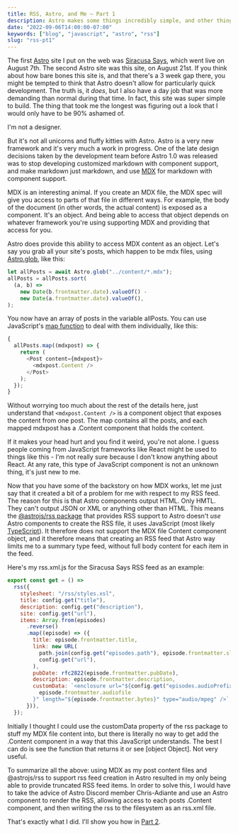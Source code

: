 ```yaml
---
title: RSS, Astro, and Me – Part 1
description: Astro makes some things incredibly simple, and other things not nearly so.
date: "2022-09-06T14:00:00-07:00"
keywords: ["blog", "javascript", "astro", "rss"]
slug: "rss-pt1"
---
```


The first [Astro](https://astro.build) site I put on the web was [Siracusa Says](https://siracusasays.com), which went live on August 7th. The second Astro site was this site, on August 21st. If you think about how bare bones this site is, and that there's a 3 week gap there, you might be tempted to think that Astro doesn't allow for particularly quick development. The truth is, it _does_, but I also have a day job that was more demanding than normal during that time. In fact, this site was super simple to build. The thing that took me the longest was figuring out a look that I would only have to be 90% ashamed of.

I'm not a designer.

But it's not all unicorns and fluffy kitties with Astro. Astro is a very new framework and it's very much a work in progress. One of the late design decisions taken by the development team before Astro 1.0 was released was to stop developing customized markdown with component support, and make markdown just markdown, and use [MDX](https://mdxjs.com) for markdown with component support.

MDX is an interesting animal. If you create an MDX file, the MDX spec will give you access to parts of that file in different ways. For example, the body of the document (in other words, the actual content) is exposed as a component. It's an object. And being able to access that object depends on whatever framework you're using supporting MDX and providing that access for you.

Astro does provide this ability to access MDX content as an object. Let's say you grab all your site's posts, which happen to be mdx files, using [Astro.glob](https://docs.astro.build/en/reference/api-reference/#astroglob), like this:

```javascript
let allPosts = await Astro.glob("../content/*.mdx");
allPosts = allPosts.sort(
  (a, b) =>
    new Date(b.frontmatter.date).valueOf() -
    new Date(a.frontmatter.date).valueOf(),
);
```

You now have an array of posts in the variable allPosts. You can use JavaScript's [map function](https://developer.mozilla.org/en-US/docs/Web/JavaScript/Reference/Global_Objects/Map) to deal with them individually, like this:

```javascript
{
  allPosts.map((mdxpost) => {
    return (
      <Post content={mdxpost}>
        <mdxpost.Content />
      </Post>
    );
  });
}
```

Without worrying too much about the rest of the details here, just understand that `<mdxpost.Content />` is a component object that exposes the content from one post. The map contains all the posts, and each mapped mdxpost has a .Content component that holds the content.

If it makes your head hurt and you find it weird, you're not alone. I guess people coming from JavaScript frameworks like React might be used to things like this - I'm not really sure because I don't know anything about React. At any rate, this type of JavaScript component is not an unknown thing, it's just new to me.

Now that you have some of the backstory on how MDX works, let me just say that it created a bit of a problem for me with respect to my RSS feed. The reason for this is that Astro components output HTML. Only HMTL. They can't output JSON or XML or anything other than HTML. This means the [@astrojs/rss package](https://www.npmjs.com/package/@astrojs/rss) that provides RSS support to Astro doesn't _use_ Astro components to create the RSS file, it uses JavaScript (most likely [TypeScript](https://www.typescriptlang.org)). It therefore does not support the MDX file Content component object, and it therefore means that creating an RSS feed that Astro way limits me to a summary type feed, without full body content for each item in the feed.

Here's my rss.xml.js for the Siracusa Says RSS feed as an example:

```javascript title="rss.xml.js"
export const get = () =>
  rss({
    stylesheet: "/rss/styles.xsl",
    title: config.get("title"),
    description: config.get("description"),
    site: config.get("url"),
    items: Array.from(episodes)
      .reverse()
      .map((episode) => ({
        title: episode.frontmatter.title,
        link: new URL(
          path.join(config.get("episodes.path"), episode.frontmatter.slug),
          config.get("url"),
        ),
        pubDate: rfc2822(episode.frontmatter.pubDate),
        description: episode.frontmatter.description,
        customData: `<enclosure url="${config.get("episodes.audioPrefix")}/${
          episode.frontmatter.audiofile
        }" length="${episode.frontmatter.bytes}" type="audio/mpeg" />`,
      })),
  });
```

Initially I thought I could use the customData property of the rss package to stuff my MDX file content into, but there is literally no way to get add the .Content component in a way that this JavaScript understands. The best I can do is see the function that returns it or see [object Object]. Not very useful.

To summarize all the above: using MDX as my post content files and @astrojs/rss to support rss feed creation in Astro resulted in my only being able to provide truncated RSS feed items. In order to solve this, I would have to take the advice of Astro Discord member Chris-Adiante and use an Astro component to render the RSS, allowing access to each posts .Content component, and then writing the rss to the filesystem as an rss.xml file.

That's exactly what I did. I'll show you how in [Part 2](/rss-pt2).
